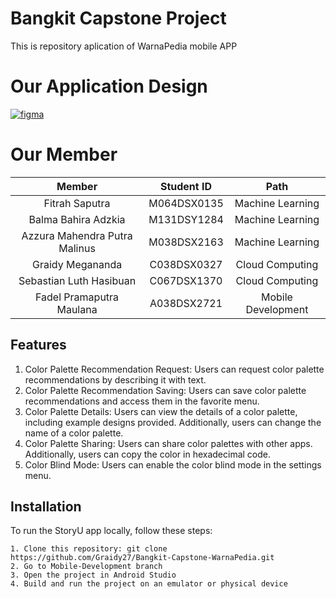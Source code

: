 # Bangkit Capstone Project

This is repository aplication of WarnaPedia mobile APP

# Our Application Design

[![figma](https://img.shields.io/badge/Figma-Our%20Design-success)](https://www.figma.com/file/dBuYG0fcS7lF9sxjDAhGE5/Product-Based-Capstone-Design)

# Our Member

|            Member             | Student ID  |        Path        |
| :---------------------------: | :---------: | :----------------: |
|        Fitrah Saputra         | M064DSX0135 |  Machine Learning  |
|      Balma Bahira Adzkia      | M131DSY1284 |  Machine Learning  |
| Azzura Mahendra Putra Malinus | M038DSX2163 |  Machine Learning  |
|       Graidy Megananda        | C038DSX0327 |  Cloud Computing   |
|    Sebastian Luth Hasibuan    | C067DSX1370 |  Cloud Computing   |
|   Fadel Pramaputra Maulana    | A038DSX2721 | Mobile Development |

## Features

1. Color Palette Recommendation Request: Users can request color palette recommendations by describing it with text.
2. Color Palette Recommendation Saving: Users can save color palette recommendations and access them in the favorite menu.
3. Color Palette Details: Users can view the details of a color palette, including example designs provided. Additionally, users can change the name of a color palette.
4. Color Palette Sharing: Users can share color palettes with other apps. Additionally, users can copy the color in hexadecimal code.
5. Color Blind Mode: Users can enable the color blind mode in the settings menu.

## Installation

To run the StoryU app locally, follow these steps:

```
1. Clone this repository: git clone https://github.com/Graidy27/Bangkit-Capstone-WarnaPedia.git
2. Go to Mobile-Development branch
3. Open the project in Android Studio
4. Build and run the project on an emulator or physical device
```
